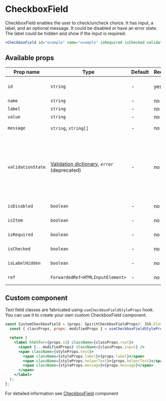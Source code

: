 # CheckboxField

CheckboxField enables the user to check/uncheck choice. It has input, a label,
and an optional message. It could be disabled or have an error state. The label could be hidden
and show if the input is required.

```jsx
<CheckboxField id="example" name="example" isRequired isChecked validationState="danger" message="validation failed" />
```

## Available props

| Prop name         | Type                                                                 | Default | Required | Description                                                                                                                        |
| ----------------- | -------------------------------------------------------------------- | ------- | -------- | ---------------------------------------------------------------------------------------------------------------------------------- |
| `id`              | `string`                                                             | -       | yes      | Input and label identification                                                                                                     |
| `name`            | `string`                                                             | -       | no       | Input name                                                                                                                         |
| `label`           | `string`                                                             | -       | no       | Label text                                                                                                                         |
| `value`           | `string`                                                             | -       | no       | Input value                                                                                                                        |
| `message`         | `string`, `string[]`                                                 | -       | no       | Validation or help message                                                                                                         |
| `validationState` | [Validation dictionary][dictionary-validation], `error` (deprecated) | -       | no       | Type of validation state. [**DEPRECATED**][deprecated] The value "error" in the dictionary will be replaced by the value "danger". |
| `isDisabled`      | `boolean`                                                            | -       | no       | Whether is field disabled                                                                                                          |
| `isItem`          | `boolean`                                                            | -       | no       | To render in [Item][item] mode                                                                                                     |
| `isRequired`      | `boolean`                                                            | -       | no       | Whether is field required                                                                                                          |
| `isChecked`       | `boolean`                                                            | -       | no       | Whether is field checked                                                                                                           |
| `isLabelHidden`   | `boolean`                                                            | -       | no       | Whether is label hidden                                                                                                            |
| `ref`             | `ForwardedRef<HTMLInputElement>`                                     | -       | no       | Input element reference                                                                                                            |

## Custom component

Text field classes are fabricated using `useCheckboxFieldStyleProps` hook. You can use it to create your own custom CheckboxField component.

```jsx
const CustomCheckboxField = (props: SpiritCheckboxFieldProps): JSX.Element => {
  const { classProps, props: modifiedProps } = useCheckboxFieldStyleProps(props);

  return (
    <label htmlFor={props.id} className={classProps.root}>
      <input {...modifiedProps} className={classProps.input} />
      <span className={styleProps.text}>
        <span className={styleProps.label}>{props.label}</span>
        <span className={styleProps.helperText}>{props.helperText}</span>
        <span className={styleProps.message}>{props.message}</span>
      </span>
    </label>
  );
};
```

For detailed information see [CheckboxField](https://github.com/lmc-eu/spirit-design-system/blob/main/packages/web/src/scss/components/CheckboxField/README.md) component

[item]: https://github.com/lmc-eu/spirit-design-system/blob/main/packages/web-react/src/components/Item/README.md
[dictionary-validation]: https://github.com/lmc-eu/spirit-design-system/blob/main/docs/DICTIONARIES.md#validation
[deprecated]: https://github.com/lmc-eu/spirit-design-system/tree/main/packages/web-react/README.md#deprecations
